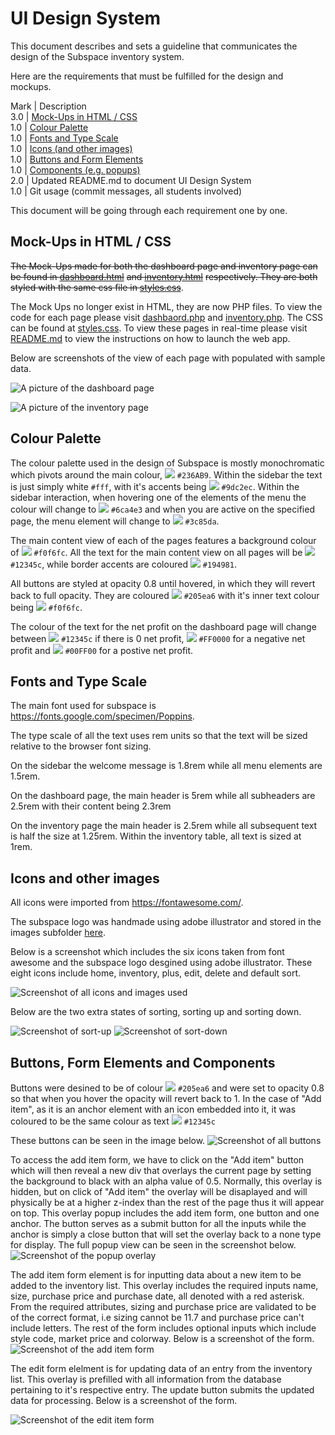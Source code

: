 # UI Design System

This document describes and sets a guideline that communicates the design of the Subspace inventory system.

Here are the requirements that must be fulfilled for the design and mockups.

Mark | Description <br>
3.0  | [Mock-Ups in HTML / CSS](#mock-ups-in-html--css) <br>
1.0  | [Colour Palette](#colour-palette)<br>
1.0  | [Fonts and Type Scale](#fonts-and-type-scale)<br>
1.0  | [Icons (and other images)](#icons-and-other-images)<br>
1.0  | [Buttons and Form Elements](#buttons-form-elements-and-components)<br>
1.0  | [Components (e.g. popups)](#buttons-form-elements-and-components)<br>
2.0  | Updated README.md to document UI Design System<br>
1.0  | Git usage (commit messages, all students involved)<br>


This document will be going through each requirement one by one. 

## Mock-Ups in HTML / CSS

~~The Mock-Ups made for both the dashboard page and inventory page can be found in [dashboard.html](../dashboard.html)~~ ~~and [inventory.html](../inventory.html)~~ ~~respectively. They are both styled with the same css file in [styles.css](../styles.css)~~.


The Mock Ups no longer exist in HTML, they are now PHP files. To view the code for each page please visit [dashbaord.php](../app/views/dashboard.php) and [inventory.php](../app/views/inventory.php). The CSS can be found at [styles.css](../app/views/styles.css). To view these pages in real-time please visit [README.md](../README.md) to view the instructions on how to launch the web app.

Below are screenshots of the view of each page with populated with sample data.

![A picture of the dashboard page](../images/Dashboard.PNG)

![A picture of the inventory page](../images/Inventory.PNG)


## Colour Palette

The colour palette used in the design of Subspace is mostly monochromatic which pivots around the main colour, ![](https://via.placeholder.com/15/236AB9/000000?text=+) `#236AB9`. Within the sidebar the text is just simply white `#fff`, with it's accents being ![](https://via.placeholder.com/15/9dc2ec/000000?text=+) `#9dc2ec`. Within the sidebar interaction, when hovering one of the elements of the menu the colour will change to ![](https://via.placeholder.com/15/6ca4e3/000000?text=+) `#6ca4e3` and when you are active on the specified page, the menu element will change to ![](https://via.placeholder.com/15/3c85da/000000?text=+) `#3c85da`.

The main content view of each of the pages features a background colour of ![](https://via.placeholder.com/15/f0f6fc/000000?text=+) `#f0f6fc`. All the text for the main content view on all pages will be ![](https://via.placeholder.com/15/12345c/000000?text=+) `#12345c`, while border accents are coloured ![](https://via.placeholder.com/15/194981/000000?text=+) `#194981`.

All buttons are styled at opacity 0.8 until hovered, in which they will revert back to full opacity. They are coloured ![](https://via.placeholder.com/15/205ea6/000000?text=+) `#205ea6` with it's inner text colour being ![](https://via.placeholder.com/15/f0f6fc/000000?text=+) `#f0f6fc`.

The colour of the text for the net profit on the dashboard page will change between ![](https://via.placeholder.com/15/12345c/000000?text=+) `#12345c` if there is 0 net profit, ![](https://via.placeholder.com/15/FF0000/000000?text=+) `#FF0000` for a negative net profit and ![](https://via.placeholder.com/15/00FF00/000000?text=+) `#00FF00` for a postive net profit.

## Fonts and Type Scale

The main font used for subspace is https://fonts.google.com/specimen/Poppins. 

The type scale of all the text uses rem units so that the text will be sized relative to the browser font sizing. 

On the sidebar the welcome message is 1.8rem while all menu elements are 1.5rem.

On the dashboard page, the main header is 5rem while all subheaders are 2.5rem with their content being 2.3rem

On the inventory page the main header is 2.5rem while all subsequent text is half the size at 1.25rem. Within the inventory table, all text is sized at 1rem.

## Icons and other images

All icons were imported from https://fontawesome.com/. 

The subspace logo was handmade using adobe illustrator and stored in the images subfolder [here](../images/logo.png).

Below is a screenshot which includes the six icons taken from font awesome and the subspace logo desgined using adobe illustrator. These eight icons include home, inventory, plus, edit, delete and default sort.

![Screenshot of all icons and images used](../images/allicons.PNG)

Below are the two extra states of sorting, sorting up and sorting down.

![Screenshot of sort-up](../images/sortup.png) ![Screenshot of sort-down](../images/sortdown.png)

## Buttons, Form Elements and Components

Buttons were desined to be of colour ![](https://via.placeholder.com/15/205ea6/000000?text=+) `#205ea6` and were set to opacity 0.8 so that when you hover the opacity will revert back to 1. 
In the case of "Add item", as it is an anchor element with an icon embedded into it, it was coloured to be the same colour as text ![](https://via.placeholder.com/15/12345c/000000?text=+) `#12345c` 

These buttons can be seen in the image below.
![Screenshot of all buttons](../images/buttons.PNG)

To access the add item form, we have to click on the "Add item" button which will then reveal a new div that overlays the current page by setting the background to black with an alpha value of 0.5. Normally, this overlay is hidden, but on click of "Add item" the overlay will be disaplayed and will physically be at a higher z-index than the rest of the page thus it will appear on top. This overlay popup includes the add item form, one button and one anchor. The button serves as a submit button for all the inputs while the anchor is simply a close button that will set the overlay back to a none type for display. The full popup view can be seen in the screenshot below.
![Screenshot of the popup overlay](../images/Popup.PNG)

The add item form element is for inputting data about a new item to be added to the inventory list. This overlay includes the required inputs name, size, purchase price and purchase date, all denoted with a red asterisk. From the required attributes, sizing and purchase price are validated to be of the correct format, i.e sizing cannot be 11.7 and purchase price can't include letters. The rest of the form includes optional inputs which include style code, market price and colorway. Below is a screenshot of the form.
![Screenshot of the add item form](../images/Form1.PNG)

The edit form elelment is for updating data of an entry from the inventory list. This overlay is prefilled with all information from the database pertaining to it's respective entry. The update button submits the updated data for processing. Below is a screenshot of the form.

![Screenshot of the edit item form](../images/editform.png)

